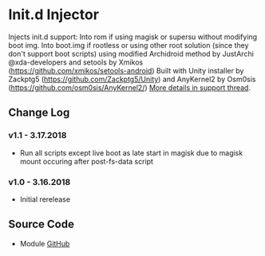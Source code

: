 # Init.d Injector
Injects init.d support:
Into rom if using magisk or supersu without modifying boot img.
Into boot.img if rootless or using other root solution (since they don't support boot scripts) using modified Archidroid method by JustArchi @xda-developers and setools by Xmikos (https://github.com/xmikos/setools-android)
Built with Unity installer by Zackptg5 (https://github.com/Zackptg5/Unity) and AnyKernel2 by Osm0sis (https://github.com/osm0sis/AnyKernel2/)
[More details in support thread](https://forum.xda-developers.com/android/software-hacking/mod-universal-init-d-injector-wip-t3692105).

## Change Log
### v1.1 - 3.17.2018
* Run all scripts except live boot as late start in magisk due to magisk mount occuring after post-fs-data script

### v1.0 - 3.16.2018
* Initial rerelease

## Source Code
* Module [GitHub](https://github.com/Zackptg5/Init.d-Injector)
